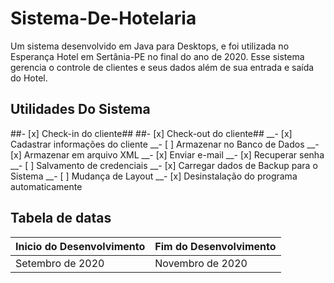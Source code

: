 # Sistema-De-Hotelaria
Um sistema desenvolvido em Java para Desktops, e foi utilizada no Esperança Hotel em Sertânia-PE no final do ano de 2020. Esse sistema gerencia o controle de clientes e seus dados além de sua entrada e saída do Hotel.
## Utilidades Do Sistema

##- [x] Check-in do cliente##
##- [x] Check-out do cliente##
__- [x] Cadastrar informações do cliente
__- [ ] Armazenar no Banco de Dados
__- [x] Armazenar em arquivo XML
__- [x] Enviar e-mail
__- [x] Recuperar senha
__- [ ] Salvamento de credenciais
__- [x] Carregar dados de Backup para o Sistema
__- [ ] Mudança de Layout
__- [x] Desinstalação do programa automaticamente
## Tabela de  datas
|Inicio do Desenvolvimento|Fim do Desenvolvimento|
|-------------------------|----------------------|
|    Setembro de 2020     |    Novembro de 2020  |

